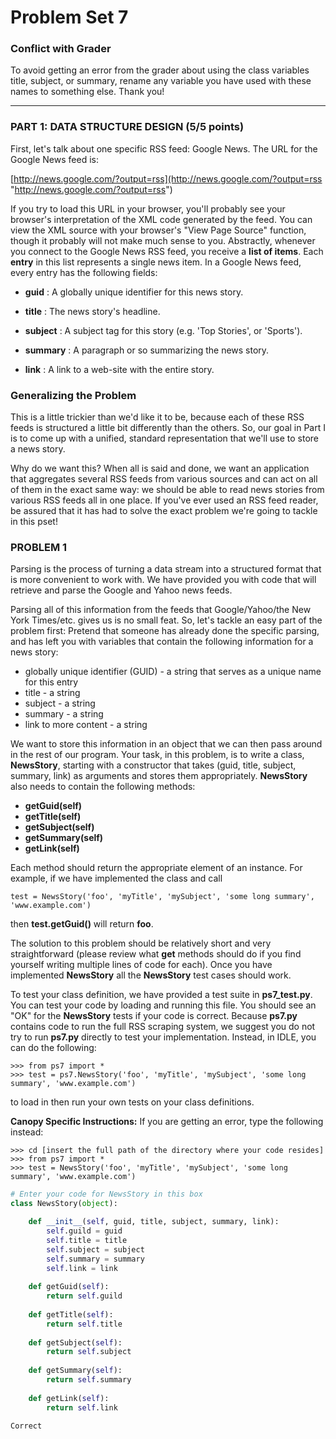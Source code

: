 # Problem Set 7

### Conflict with Grader

To avoid getting an error from the grader about using the class variables title, subject, or summary, rename any variable you have used with these names to something else. Thank you!

---

### PART 1: DATA STRUCTURE DESIGN  (5/5 points)

First, let's talk about one specific RSS feed: Google News. The URL for the Google News feed is:

[http://news.google.com/?output=rss](http://news.google.com/?output=rss "http://news.google.com/?output=rss")

If you try to load this URL in your browser, you'll probably see your browser's interpretation of the XML code generated by the feed. You can view the XML source with your browser's "View Page Source" function, though it probably will not make much sense to you. Abstractly, whenever you connect to the Google News RSS feed, you receive a **list of items**. Each **entry** in this list represents a single news item. In a Google News feed, every entry has the following fields:

- **guid** : A globally unique identifier for this news story.

- **title** : The news story's headline.

- **subject** : A subject tag for this story (e.g. 'Top Stories', or 'Sports').

- **summary** : A paragraph or so summarizing the news story.

- **link** : A link to a web-site with the entire story.

### Generalizing the Problem

This is a little trickier than we'd like it to be, because each of these RSS feeds is structured a little bit differently than the others. So, our goal in Part I is to come up with a unified, standard representation that we'll use to store a news story.

Why do we want this? When all is said and done, we want an application that aggregates several RSS feeds from various sources and can act on all of them in the exact same way: we should be able to read news stories from various RSS feeds all in one place. If you've ever used an RSS feed reader, be assured that it has had to solve the exact problem we're going to tackle in this pset!

### PROBLEM 1

Parsing is the process of turning a data stream into a structured format that is more convenient to work with. We have provided you with code that will retrieve and parse the Google and Yahoo news feeds.

Parsing all of this information from the feeds that Google/Yahoo/the New York Times/etc. gives us is no small feat. So, let's tackle an easy part of the problem first: Pretend that someone has already done the specific parsing, and has left you with variables that contain the following information for a news story:

- globally unique identifier (GUID) - a string that serves as a unique name for this entry
- title - a string
- subject - a string
- summary - a string
- link to more content - a string

We want to store this information in an object that we can then pass around in the rest of our program. Your task, in this problem, is to write a class, **NewsStory**, starting with a constructor that takes (guid, title, subject, summary, link) as arguments and stores them appropriately. **NewsStory** also needs to contain the following methods:

- **getGuid(self)**
- **getTitle(self)**
- **getSubject(self)**
- **getSummary(self)**
- **getLink(self)**

Each method should return the appropriate element of an instance. For example, if we have implemented the class and call

	test = NewsStory('foo', 'myTitle', 'mySubject', 'some long summary', 'www.example.com')

then **test.getGuid()** will return **foo**.

The solution to this problem should be relatively short and very straightforward (please review what **get** methods should do if you find yourself writing multiple lines of code for each). Once you have implemented **NewsStory** all the **NewsStory** test cases should work.

To test your class definition, we have provided a test suite in **ps7_test.py**. You can test your code by loading and running this file. You should see an "OK" for the **NewsStory** tests if your code is correct. Because **ps7.py** contains code to run the full RSS scraping system, we suggest you do not try to run **ps7.py** directly to test your implementation. Instead, in IDLE, you can do the following:

    >>> from ps7 import *
    >>> test = ps7.NewsStory('foo', 'myTitle', 'mySubject', 'some long summary', 'www.example.com')
    
to load in then run your own tests on your class definitions.

**Canopy Specific Instructions:** If you are getting an error, type the following instead:

    >>> cd [insert the full path of the directory where your code resides]
    >>> from ps7 import *
    >>> test = NewsStory('foo', 'myTitle', 'mySubject', 'some long summary', 'www.example.com')

```python
# Enter your code for NewsStory in this box
class NewsStory(object):

    def __init__(self, guid, title, subject, summary, link):
        self.guild = guid
        self.title = title
        self.subject = subject
        self.summary = summary
        self.link = link
        
    def getGuid(self):
        return self.guild
        
    def getTitle(self):
        return self.title 
        
    def getSubject(self):
        return self.subject
        
    def getSummary(self):
        return self.summary
    
    def getLink(self):
        return self.link
```

	Correct

